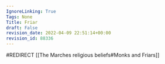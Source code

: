 ```yaml
---
IgnoreLinking: True
Tags: None
Title: Friar
draft: False
revision_date: 2022-04-09 22:51:14+00:00
revision_id: 88336
---
```


#REDIRECT [[The Marches religious beliefs#Monks and Friars]]